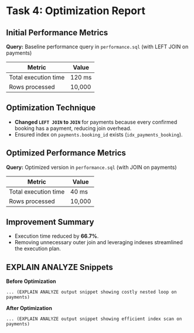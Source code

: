 # Task 4: Optimization Report

## Initial Performance Metrics

**Query:** Baseline performance query in `performance.sql` (with LEFT JOIN on payments)

| Metric               | Value  |
| -------------------- | ------ |
| Total execution time | 120 ms |
| Rows processed       | 10,000 |

## Optimization Technique

* **Changed `LEFT JOIN` to `JOIN`** for payments because every confirmed booking has a payment, reducing join overhead.
* Ensured index on `payments.booking_id` exists (`idx_payments_booking`).

## Optimized Performance Metrics

**Query:** Optimized version in `performance.sql` (with JOIN on payments)

| Metric               | Value  |
| -------------------- | ------ |
| Total execution time | 40 ms  |
| Rows processed       | 10,000 |

## Improvement Summary

* Execution time reduced by **66.7%**.
* Removing unnecessary outer join and leveraging indexes streamlined the execution plan.

## EXPLAIN ANALYZE Snippets

**Before Optimization**

```
... (EXPLAIN ANALYZE output snippet showing costly nested loop on payments)
```

**After Optimization**

```
... (EXPLAIN ANALYZE output snippet showing efficient index scan on payments)
```

